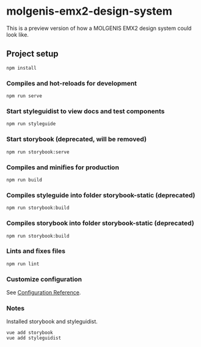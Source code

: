 # molgenis-emx2-design-system

This is a preview version of how a MOLGENIS EMX2 design system could look like.

## Project setup
```
npm install
```

### Compiles and hot-reloads for development
```
npm run serve
```

### Start styleguidist to view docs and test components
```
npm run styleguide
```

### Start storybook (deprecated, will be removed)
```
npm run storybook:serve
```

### Compiles and minifies for production
```
npm run build
```

### Compiles styleguide into folder storybook-static (deprecated)
```
npm run storybook:build
```

### Compiles storybook into folder storybook-static (deprecated)
```
npm run storybook:build
```

### Lints and fixes files
```
npm run lint
```

### Customize configuration
See [Configuration Reference](https://cli.vuejs.org/config/).

### Notes
Installed storybook and styleguidist.
```
vue add storybook
vue add styleguidist
```

